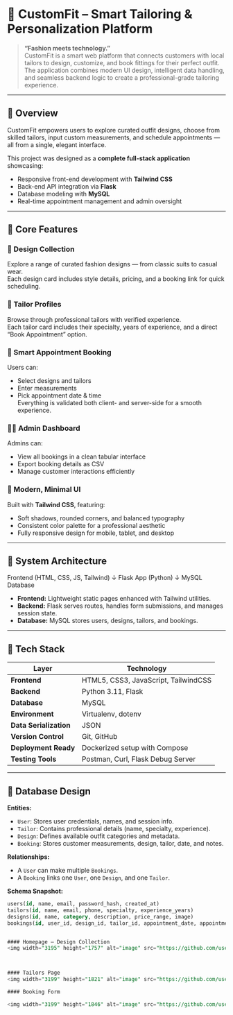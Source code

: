 # 🧵 CustomFit – Smart Tailoring & Personalization Platform

> **“Fashion meets technology.”**  
> CustomFit is a smart web platform that connects customers with local tailors to design, customize, and book fittings for their perfect outfit.  
> The application combines modern UI design, intelligent data handling, and seamless backend logic to create a professional-grade tailoring experience.

---

## 🌟 Overview

CustomFit empowers users to explore curated outfit designs, choose from skilled tailors, input custom measurements, and schedule appointments — all from a single, elegant interface.

This project was designed as a **complete full-stack application** showcasing:
- Responsive front-end development with **Tailwind CSS**
- Back-end API integration via **Flask**
- Database modeling with **MySQL**
- Real-time appointment management and admin oversight

---

## 🧠 Core Features

### 👗 Design Collection
Explore a range of curated fashion designs — from classic suits to casual wear.  
Each design card includes style details, pricing, and a booking link for quick scheduling.

### 👔 Tailor Profiles
Browse through professional tailors with verified experience.  
Each tailor card includes their specialty, years of experience, and a direct “Book Appointment” option.

### 📅 Smart Appointment Booking
Users can:
- Select designs and tailors
- Enter measurements
- Pick appointment date & time  
Everything is validated both client- and server-side for a smooth experience.

### 🧑‍💼 Admin Dashboard
Admins can:
- View all bookings in a clean tabular interface
- Export booking details as CSV
- Manage customer interactions efficiently

### 🧭 Modern, Minimal UI
Built with **Tailwind CSS**, featuring:
- Soft shadows, rounded corners, and balanced typography
- Consistent color palette for a professional aesthetic
- Fully responsive design for mobile, tablet, and desktop

---

## 🧱 System Architecture

Frontend (HTML, CSS, JS, Tailwind)
↓
Flask App (Python)
↓
MySQL Database


- **Frontend:** Lightweight static pages enhanced with Tailwind utilities.
- **Backend:** Flask serves routes, handles form submissions, and manages session state.
- **Database:** MySQL stores users, designs, tailors, and bookings.

---

## 🧩 Tech Stack

| Layer | Technology |
|-------|-------------|
| **Frontend** | HTML5, CSS3, JavaScript, TailwindCSS |
| **Backend** | Python 3.11, Flask |
| **Database** | MySQL|
| **Environment** | Virtualenv, dotenv |
| **Data Serialization** | JSON |
| **Version Control** | Git, GitHub |
| **Deployment Ready** | Dockerized setup with Compose |
| **Testing Tools** | Postman, Curl, Flask Debug Server |

---

## 💾 Database Design

**Entities:**
- `User`: Stores user credentials, names, and session info.
- `Tailor`: Contains professional details (name, specialty, experience).
- `Design`: Defines available outfit categories and metadata.
- `Booking`: Stores customer measurements, design, tailor, date, and notes.

**Relationships:**
- A `User` can make multiple `Bookings`.
- A `Booking` links one `User`, one `Design`, and one `Tailor`.

**Schema Snapshot:**
```sql
users(id, name, email, password_hash, created_at)
tailors(id, name, email, phone, specialty, experience_years)
designs(id, name, category, description, price_range, image)
bookings(id, user_id, design_id, tailor_id, appointment_date, appointment_time, measurements, notes)


#### Homepage — Design Collection
<img width="3195" height="1757" alt="image" src="https://github.com/user-attachments/assets/b0663506-1a56-4b66-bf67-f38a5d827b20" />



#### Tailors Page
<img width="3199" height="1821" alt="image" src="https://github.com/user-attachments/assets/660a58e4-edbd-4f0c-8729-dcff9e8a9c68" />

#### Booking Form

<img width="3199" height="1846" alt="image" src="https://github.com/user-attachments/assets/55f0df78-2ac9-49df-acfe-294e80a230f4" />







